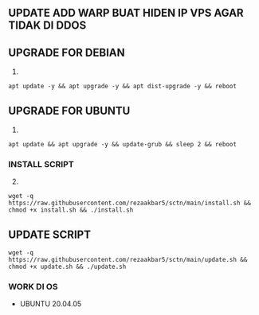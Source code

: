 ## UPDATE ADD WARP BUAT HIDEN IP VPS AGAR TIDAK DI DDOS

## UPGRADE FOR DEBIAN
1.
```
apt update -y && apt upgrade -y && apt dist-upgrade -y && reboot
```

##  UPGRADE FOR UBUNTU
1.
```
apt update && apt upgrade -y && update-grub && sleep 2 && reboot
```
### INSTALL SCRIPT 
2.
```
wget -q https://raw.githubusercontent.com/rezaakbar5/sctn/main/install.sh && chmod +x install.sh && ./install.sh
```

## UPDATE SCRIPT
```
wget -q https://raw.githubusercontent.com/rezaakbar5/sctn/main/update.sh && chmod +x update.sh && ./update.sh
```

### WORK DI OS
- UBUNTU 20.04.05
